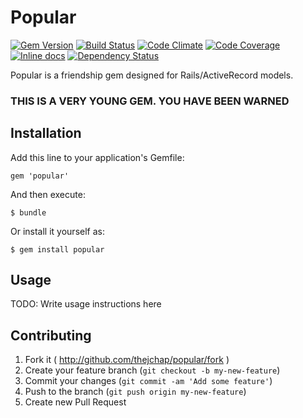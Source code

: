 # Popular
[![Gem Version](https://badge.fury.io/rb/popular.png)](http://badge.fury.io/rb/popular)
[![Build Status](https://travis-ci.org/thejchap/popular.svg?branch=master)](https://travis-ci.org/thejchap/popular)
[![Code Climate](https://codeclimate.com/github/thejchap/popular.png)](https://codeclimate.com/github/thejchap/popular)
[![Code Coverage](https://codeclimate.com/github/thejchap/popular/coverage.png)](https://codeclimate.com/github/thejchap/popular)
[![Inline docs](http://inch-pages.github.io/github/thejchap/popular.png)](http://inch-pages.github.io/github/thejchap/popular)
[![Dependency Status](https://gemnasium.com/thejchap/popular.svg)](https://gemnasium.com/thejchap/popular)

Popular is a friendship gem designed for Rails/ActiveRecord models.

### THIS IS A VERY YOUNG GEM. YOU HAVE BEEN WARNED

## Installation

Add this line to your application's Gemfile:

    gem 'popular'

And then execute:

    $ bundle

Or install it yourself as:

    $ gem install popular

## Usage

TODO: Write usage instructions here

## Contributing

1. Fork it ( http://github.com/thejchap/popular/fork )
2. Create your feature branch (`git checkout -b my-new-feature`)
3. Commit your changes (`git commit -am 'Add some feature'`)
4. Push to the branch (`git push origin my-new-feature`)
5. Create new Pull Request
